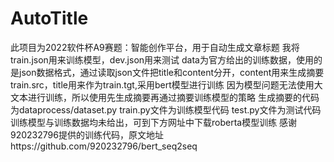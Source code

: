 # AutoTitle
此项目为2022软件杯A9赛题：智能创作平台，用于自动生成文章标题
我将train.json用来训练模型，dev.json用来测试
data为官方给出的训练数据，使用的是json数据格式，通过读取json文件把title和content分开，content用来生成摘要train.src，title用来作为train.tgt,采用bert模型进行训练
因为模型问题无法使用大文本进行训练，所以使用先生成摘要再通过摘要训练模型的策略
生成摘要的代码为dataprocess/dataset.py
train.py文件为训练模型代码
test.py文件为测试代码
训练模型与训练数据均未给出，可到下方网址中下载roberta模型训练
感谢920232796提供的训练代码，原文地址https://github.com/920232796/bert_seq2seq
